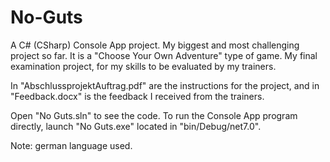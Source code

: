 # No-Guts
A C# (CSharp) Console App project. My biggest and most challenging project so far. It is a "Choose Your Own Adventure" type of game. My final examination project, for my skills to be evaluated by my trainers.

In "AbschlussprojektAuftrag.pdf" are the instructions for the project, and in "Feedback.docx" is the feedback I received from the trainers.

Open "No Guts.sln" to see the code. To run the Console App program directly, launch "No Guts.exe" located in "bin/Debug/net7.0". 

Note: german language used. 

